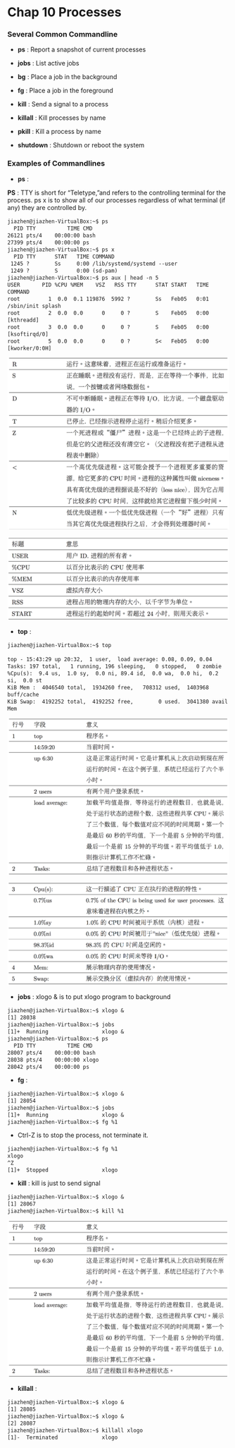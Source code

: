 # Chap 10 Processes

### Several Common Commandline

* **ps** : Report a snapshot of current processes

* **jobs** : List active jobs

* **bg** : Place a job in the background

* **fg** : Place a job in the foreground

* **kill** : Send a signal to a process

* **killall** : Kill processes by name

* **pkill** : Kill a process by name

* **shutdown** : Shutdown or reboot the system


### Examples of Commandlines

* **ps** : 

**PS** : TTY is short for “Teletype,”and refers to the controlling terminal for the process. ps x is to show all of our processes regardless of what terminal (if any) they are controlled by.

```
jiazhen@jiazhen-VirtualBox:~$ ps
  PID TTY          TIME CMD
26121 pts/4    00:00:00 bash
27399 pts/4    00:00:00 ps
jiazhen@jiazhen-VirtualBox:~$ ps x
  PID TTY      STAT   TIME COMMAND
 1245 ?        Ss     0:00 /lib/systemd/systemd --user
 1249 ?        S      0:00 (sd-pam)
jiazhen@jiazhen-VirtualBox:~$ ps aux | head -n 5
USER       PID %CPU %MEM    VSZ   RSS TTY      STAT START   TIME COMMAND
root         1  0.0  0.1 119876  5992 ?        Ss   Feb05   0:01 /sbin/init splash
root         2  0.0  0.0      0     0 ?        S    Feb05   0:00 [kthreadd]
root         3  0.0  0.0      0     0 ?        S    Feb05   0:00 [ksoftirqd/0]
root         5  0.0  0.0      0     0 ?        S<   Feb05   0:00 [kworker/0:0H]
```

![ps_option_1.png](Chap10/ps_option_1.png)

![ps_option_2.png](Chap10/ps_option_2.png)

* **top** : 

```
jiazhen@jiazhen-VirtualBox:~$ top

top - 15:43:29 up 20:32,  1 user,  load average: 0.08, 0.09, 0.04
Tasks: 197 total,   1 running, 196 sleeping,   0 stopped,   0 zombie
%Cpu(s):  9.4 us,  1.0 sy,  0.0 ni, 89.4 id,  0.0 wa,  0.0 hi,  0.2 si,  0.0 st
KiB Mem :  4046540 total,  1934260 free,   708312 used,  1403968 buff/cache
KiB Swap:  4192252 total,  4192252 free,        0 used.  3041380 avail Mem 
```

![top_option_1.png](Chap10/top_option_1.png)

![top_option_2.png](Chap10/top_option_2.png)

* **jobs** : xlogo & is to put xlogo program to background

```
jiazhen@jiazhen-VirtualBox:~$ xlogo &
[1] 28038
jiazhen@jiazhen-VirtualBox:~$ jobs
[1]+  Running                 xlogo &
jiazhen@jiazhen-VirtualBox:~$ ps
  PID TTY          TIME CMD
28007 pts/4    00:00:00 bash
28038 pts/4    00:00:00 xlogo
28042 pts/4    00:00:00 ps
```

* **fg** :

```
jiazhen@jiazhen-VirtualBox:~$ xlogo &
[1] 28054
jiazhen@jiazhen-VirtualBox:~$ jobs
[1]+  Running                 xlogo &
jiazhen@jiazhen-VirtualBox:~$ fg %1
```

* Ctrl-Z is to stop the process, not terminate it. 

```
jiazhen@jiazhen-VirtualBox:~$ fg %1
xlogo
^Z
[1]+  Stopped                 xlogo
```

* **kill** : kill is just to send signal

```
jiazhen@jiazhen-VirtualBox:~$ xlogo &
[1] 28067
jiazhen@jiazhen-VirtualBox:~$ kill %1
```

![kill_option_1.png](Chap10/top_option_1.png)

* **killall** : 

```
jiazhen@jiazhen-VirtualBox:~$ xlogo &
[1] 28085
jiazhen@jiazhen-VirtualBox:~$ xlogo &
[2] 28087
jiazhen@jiazhen-VirtualBox:~$ killall xlogo
[1]-  Terminated              xlogo
```

